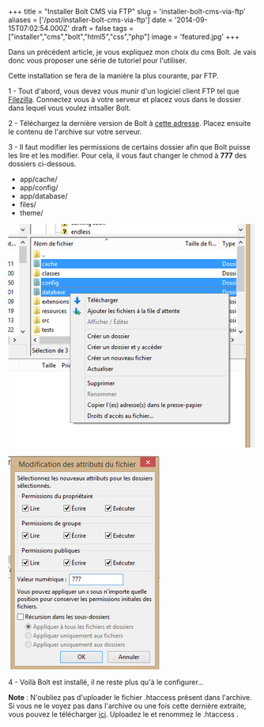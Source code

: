 +++
title = "Installer Bolt CMS via FTP"
slug = 'installer-bolt-cms-via-ftp'
aliases = ['/post/installer-bolt-cms-via-ftp']
date = '2014-09-15T07:02:54.000Z'
draft = false
tags = ["installer","cms","bolt","html5","css","php"]
image = 'featured.jpg'
+++

Dans un précédent article, je vous expliquez mon choix du cms Bolt. Je vais donc vous proposer une série de tutoriel pour l'utiliser.

Cette installation se fera de la manière la plus courante, par FTP.

1 - Tout d'abord, vous devez vous munir d'un logiciel client FTP tel que [Filezilla](http://filezilla.fr/). Connectez vous à votre serveur et placez vous dans le dossier dans lequel vous voulez intsaller Bolt.

2 - Téléchargez la dernière version de Bolt à [cette adresse](http://bolt.cm/distribution/bolt_latest.zip). Placez ensuite le contenu de l'archive sur votre serveur.

3 - Il faut modifier les permissions de certains dossier afin que Bolt puisse les lire et les modifier. Pour cela, il vous faut changer le chmod à **777** des dossiers ci-dessous.

*   app/cache/
*   app/config/
*   app/database/
*   files/
*   theme/

![](chmod.png "Cliquez sur ")

![](chmod2.png "Appliquez la récursion dans les sous-dossiers.")

4 - Voilà Bolt est installé, il ne reste plus qu'à le configurer...

**Note** : N'oubliez pas d'uploader le fichier .htaccess présent dans l'archive. Si vous ne le voyez pas dans l'archive ou une fois cette dernière extraite, vous pouvez le télécharger [ici](http://bolt.cm/distribution/default.htaccess). Uploadez le et renommez le .htaccess .
